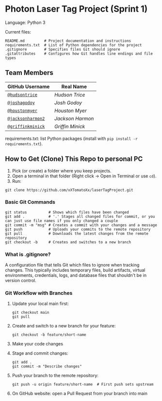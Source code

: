 # Photon Laser Tag Project (Sprint 1)

Language: Python 3

Current files:
```
README.md         # Project documentation and instructions
requirements.txt  # List of Python dependencies for the project
.gitignore        # Specifies files Git should ignore
.gitattributes    # Configures how Git handles line endings and file types
```
## Team Members

| GitHub Username | Real Name       |
| --------------- | --------------- |
| [`@hudsontrice`](https://github.com/hudsontrice)    | *Hudson Trice* |
| [`@joshagodoy`](https://github.com/joshagodoy)      | *Josh Godoy* |
| [`@houstonmyer`](https://github.com/houstonmyer)      | *Houston Myer* |
| [`@jacksonharmon2`](https://github.com/jacksonharmon2)      | *Jackson Harmon* |
| [`@griffinkminick`](https://github.com/griffinkminick)      | *Griffin Minick* |

requirements.txt: list Python packages (install with `pip install -r requirements.txt`).

## How to Get (Clone) This Repo to personal PC
1. Pick (or create) a folder where you keep projects.
2. Open a terminal in that folder (Right click -> Open in Terminal or use `cd`).
3. Run:
```
git clone https://github.com/xXTomatoXx/laserTagProject.git
```

### Basic Git Commands
```
git status          # Shows which files have been changed
git add .           # '.' Stages all changed files for commit, or you can just use file names if you only changed a couple
git commit -m "msg" # Creates a commit with your changes and a message
git push            # Uploads your commits to the remote repository
git pull            # Downloads the latest changes from the remote repository
git checkout -b     # Creates and switches to a new branch
```


### What is .gitignore?
A configuration file that tells Git which files to ignore when tracking changes. This typically includes temporary files, build artifacts, virtual environments, credentials, logs, and database files that shouldn't be in version control.

### Git Workflow with Branches

1. Update your local main first:
    ```
    git checkout main
    git pull
    ```

2. Create and switch to a new branch for your feature:
    ```
    git checkout -b feature/short-name
    ```

3. Make your code changes

4. Stage and commit changes:
    ```
    git add .
    git commit -m "Describe changes"
    ```

5. Push your branch to the remote repository:
    ```
    git push -u origin feature/short-name  # First push sets upstream
    ```

6. On GitHub website: open a Pull Request from your branch into main

